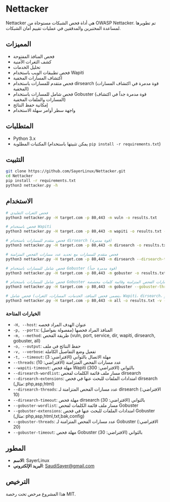 # Nettacker

Nettacker هي أداة فحص الشبكات مستوحاة من OWASP Nettacker. تم تطويرها لمساعدة المختبرين والمدققين في عمليات تقييم أمان الشبكات.

## المميزات

- فحص المنافذ المفتوحة
- كشف الثغرات الأمنية
- تحليل الخدمات
- فحص تطبيقات الويب باستخدام Wapiti
- اكتشاف المسارات المخفية
- فحص متقدم للمسارات باستخدام dirsearch (قوة مدمرة في اكتشاف المسارات المخفية)
- فحص شامل للمسارات باستخدام Gobuster (قوة مدمرة جداً في اكتشاف المسارات والملفات المخفية)
- إمكانية حفظ النتائج
- واجهة سطر أوامر سهلة الاستخدام

## المتطلبات

- Python 3.x
- المكتبات المطلوبة (يمكن تثبيتها باستخدام `pip install -r requirements.txt`)

## التثبيت

```bash
git clone https://github.com/SayerLinux/Nettacker.git
cd Nettacker
pip install -r requirements.txt
python3 nettacker.py -h
```

## الاستخدام

```bash
# فحص الثغرات التقليدي
python3 nettacker.py -H target.com -p 80,443 -m vuln -o results.txt

# فحص باستخدام Wapiti
python3 nettacker.py -H target.com -p 80,443 -m wapiti -o results.txt --wapiti-timeout 600

# فحص متقدم للمسارات باستخدام dirsearch (قوة مدمرة)
python3 nettacker.py -H target.com -p 80,443 -m dirsearch -o results.txt --dirsearch-extensions php,asp,html,txt,bak

# فحص متقدم للمسارات مع تحديد عدد مسارات الفحص المتزامنة
python3 nettacker.py -H target.com -p 80,443 -m dirsearch --dirsearch-threads 20 --dirsearch-timeout 60

# فحص شامل للمسارات باستخدام Gobuster (قوة مدمرة جداً)
python3 nettacker.py -H target.com -p 80,443 -m gobuster -o results.txt --gobuster-extensions php,asp,html,txt,bak,config,old,zip

# فحص شامل للمسارات باستخدام Gobuster مع تحديد عدد مسارات الفحص المتزامنة وقائمة كلمات مخصصة
python3 nettacker.py -H target.com -p 80,443 -m gobuster --gobuster-threads 30 --gobuster-timeout 60 --gobuster-wordlist /path/to/wordlist.txt

# فحص شامل (يتضمن فحص المنافذ، الخدمات، المسارات، الثغرات، Wapiti، dirsearch، وGobuster)
python3 nettacker.py -H target.com -p 80,443 -m all -o results.txt -v --dirsearch-extensions php,asp,html --gobuster-extensions php,txt,bak,config --wapiti-timeout 600
```

### الخيارات المتاحة

- `-H, --host`: عنوان الهدف المراد فحصه
- `-p, --ports`: المنافذ المراد فحصها (مفصولة بفواصل)
- `-m, --method`: طريقة الفحص (vuln, port, service, dir, wapiti, dirsearch, gobuster, all)
- `-o, --output`: حفظ النتائج في ملف
- `-v, --verbose`: تفعيل وضع التفاصيل الكاملة
- `-t, --timeout`: مهلة الاتصال بالثواني (الافتراضي: 3)
- `--threads`: عدد مسارات الفحص المتزامنة (الافتراضي: 10)
- `--wapiti-timeout`: مهلة فحص Wapiti بالثواني (الافتراضي: 300)
- `--dirsearch-wordlist`: مسار ملف قائمة الكلمات لفحص dirsearch
- `--dirsearch-extensions`: امتدادات الملفات للبحث عنها في فحص dirsearch (مثال: php,asp,html)
- `--dirsearch-threads`: عدد مسارات الفحص المتزامنة لـ dirsearch (الافتراضي: 10)
- `--dirsearch-timeout`: مهلة فحص dirsearch بالثواني (الافتراضي: 30)
- `--gobuster-wordlist`: مسار ملف قائمة الكلمات لفحص Gobuster
- `--gobuster-extensions`: امتدادات الملفات للبحث عنها في فحص Gobuster (مثال: php,asp,html,txt,bak,config)
- `--gobuster-threads`: عدد مسارات الفحص المتزامنة لـ Gobuster (الافتراضي: 20)
- `--gobuster-timeout`: مهلة فحص Gobuster بالثواني (الافتراضي: 30)

## المطور

- **الاسم**: SayerLinux
- **البريد الإلكتروني**: SaudiSayer@gmail.com

## الترخيص

هذا المشروع مرخص تحت رخصة MIT.